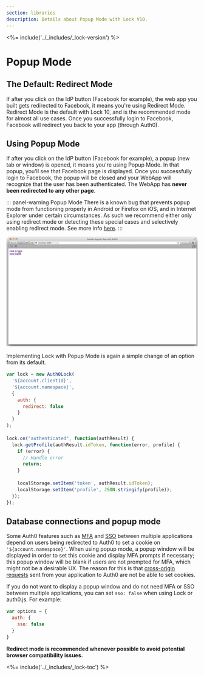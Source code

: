 ```yaml
---
section: libraries
description: Details about Popup Mode with Lock V10.
---
```


<%= include('../_includes/_lock-version') %>

# Popup Mode

## The Default: Redirect Mode

If after you click on the IdP button (Facebook for example), the web app you built gets redirected to Facebook, it means you're using Redirect Mode. Redirect Mode is the default with Lock 10, and is the recommended mode for almost all use cases. Once you successfully login to Facebook, Facebook will redirect you back to your app (through Auth0).

## Using Popup Mode

If after you click on the IdP button (Facebook for example), a popup (new tab or window) is opened, it means you're using Popup Mode. In that popup, you'll see that Facebook page is displayed. Once you successfully login to Facebook, the popup will be closed and your WebApp will recognize that the user has been authenticated. The WebApp has **never been redirected to any other page**.

::: panel-warning Popup Mode
There is a known bug that prevents popup mode from functioning properly in Android or Firefox on iOS, and in Internet Explorer under certain circumstances. As such we recommend either only using redirect mode or detecting these special cases and selectively enabling redirect mode. See more info [here](https://ask.auth0.com/t/popup-login-window-is-not-closed-after-authentication/2843).
:::

![Widget Popup](/media/articles/libraries/lock/v10/widget-popup.gif)

Implementing Lock with Popup Mode is again a simple change of an option from its default.

```js
var lock = new Auth0Lock(
  '${account.clientId}',
  '${account.namespace}',
  {
    auth: {
      redirect: false
    }
  }
);

lock.on("authenticated", function(authResult) {
  lock.getProfile(authResult.idToken, function(error, profile) {
    if (error) {
      // Handle error
      return;
    }

    localStorage.setItem('token', authResult.idToken);
    localStorage.setItem('profile', JSON.stringify(profile));
  });
});
```

## Database connections and popup mode

Some Auth0 features such as [MFA](/multifactor-authentication) and [SSO](/sso/single-sign-on) between multiple applications depend on users being redirected to Auth0 to set a cookie on `'${account.namespace}'`.
When using popup mode, a popup window will be displayed in order to set this cookie and display MFA prompts if necessary; this popup window will be blank if users are not prompted for MFA, which might not be a desirable UX.
The reason for this is that [cross-origin requests](/api/authentication/reference#resource-owner) sent from your application to Auth0 are not be able to set cookies.

If you do not want to display a popup window and do not need MFA or SSO between multiple applications, you can set `sso: false` when using Lock or auth0.js.
For example:

```js
var options = {
  auth: {
    sso: false
  }
}
```

**Redirect mode is recommended whenever possible to avoid potential browser compatibility issues.**

<%= include('../_includes/_lock-toc') %>
